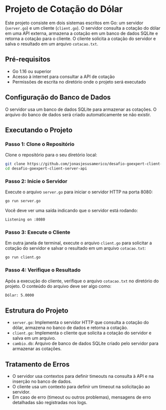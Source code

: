 # Projeto de Cotação do Dólar

Este projeto consiste em dois sistemas escritos em Go: um servidor (`server.go`) e um cliente (`client.go`). O servidor consulta a cotação do dólar em uma API externa, armazena a cotação em um banco de dados SQLite e retorna a cotação para o cliente. O cliente solicita a cotação do servidor e salva o resultado em um arquivo `cotacao.txt`.

## Pré-requisitos

- Go 1.16 ou superior
- Acesso à internet para consultar a API de cotação
- Permissões de escrita no diretório onde o projeto será executado

## Configuração do Banco de Dados

O servidor usa um banco de dados SQLite para armazenar as cotações. O arquivo do banco de dados será criado automaticamente se não existir.

## Executando o Projeto

### Passo 1: Clone o Repositório

Clone o repositório para o seu diretório local:

```sh
git clone https://github.com/jonasjesusamerico/desafio-goexpert-client-server-api.git
cd desafio-goexpert-client-server-api
```

### Passo 2: Inicie o Servidor

Execute o arquivo `server.go` para iniciar o servidor HTTP na porta 8080:
 
```sh
go run server.go
```

Você deve ver uma saída indicando que o servidor está rodando:

```sh
Listening on :8080
```

### Passo 3: Execute o Cliente

Em outra janela de terminal, execute o arquivo `client.go` para solicitar a cotação do servidor e salvar o resultado em um arquivo `cotacao.txt`:

```sh
go run client.go
```

### Passo 4: Verifique o Resultado

Após a execução do cliente, verifique o arquivo `cotacao.txt` no diretório do projeto. O conteúdo do arquivo deve ser algo como:

```sh
Dólar: 5.0000
```

## Estrutura do Projeto

- `server.go`: Implementa o servidor HTTP que consulta a cotação do dólar, armazena no banco de dados e retorna a cotação.
- `client.go`: Implementa o cliente que solicita a cotação do servidor e salva em um arquivo.
- `cambio.db`: Arquivo de banco de dados SQLite criado pelo servidor para armazenar as cotações.

## Tratamento de Erros

- O servidor usa contextos para definir timeouts na consulta à API e na inserção no banco de dados.
- O cliente usa um contexto para definir um timeout na solicitação ao servidor.
- Em caso de erro (timeout ou outros problemas), mensagens de erro detalhadas são registradas nos logs.

